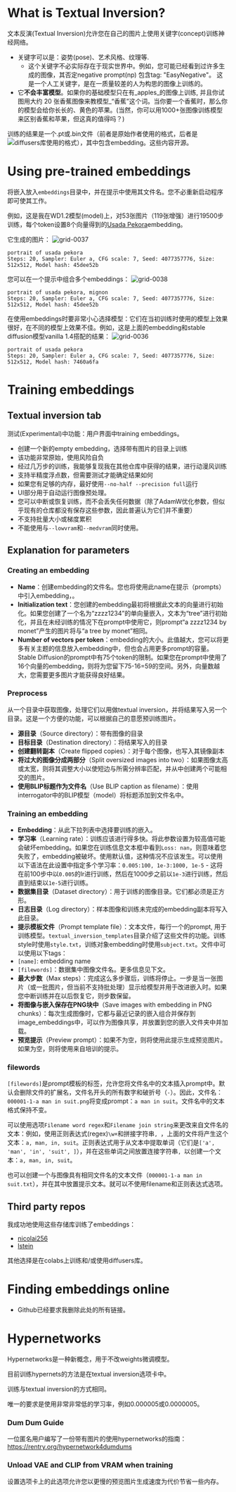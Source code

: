 # What is Textual Inversion?
文本反演(Textual Inversion)允许您在自己的图片上使用关键字(concept)训练神经网络。
* 关键字可以是：姿势(pose)、艺术风格、纹理等.
   * 这个关键字不必实际存在于现实世界中。例如，您可能已经看到过许多生成的图像，其否定negative prompt(np) 包含tag: "EasyNegative"。
   这是一个人工关键字，是在一质量较差的人为构思的图像上训练的。
* 它**不会丰富模型**。如果你的基础模型只在有_apples_的图像上训练, 并且你试图用大约 20 张香蕉图像来教模型_“香蕉”这个词。当你要一个香蕉时，那么你的模型会给你长长的、黄色的苹果。(当然，你可以用1000+张图像训练模型来区别香蕉和苹果，但这真的值得吗？)

训练的结果是一个.pt或.bin文件（前者是原始作者使用的格式，后者是![diffusers库](https://huggingface.co/docs/diffusers/index)使用的格式），其中包含embedding。这些内容开源。

# Using pre-trained embeddings
将嵌入放入`embeddings`目录中，并在提示中使用其文件名。您不必重新启动程序即可使其工作。

例如，这是我在WD1.2模型(model)上，对53张图片（119张增强）进行19500步训练，每个token设置8个向量得到的[Usada Pekora](https://drive.google.com/file/d/1MDSmzSbzkIcw5_aw_i79xfO3CRWQDl-8/view?usp=sharing)embedding。

它生成的图片：
![grid-0037](https://user-images.githubusercontent.com/20920490/193285043-5d5d57d8-7b5e-4803-a211-5ca5220c35f4.png)
```
portrait of usada pekora
Steps: 20, Sampler: Euler a, CFG scale: 7, Seed: 4077357776, Size: 512x512, Model hash: 45dee52b
```

您可以在一个提示中组合多个embeddings：
![grid-0038](https://user-images.githubusercontent.com/20920490/193285265-a5224378-4ae2-48bf-ad7d-e79a9f998f9c.png)
```
portrait of usada pekora, mignon
Steps: 20, Sampler: Euler a, CFG scale: 7, Seed: 4077357776, Size: 512x512, Model hash: 45dee52b
```

在使用embeddings时要非常小心选择模型：它们在当初训练时使用的模型上效果很好，在不同的模型上效果不佳。例如，这是上面的embedding和stable diffusion模型vanilla 1.4搭配的结果：
![grid-0036](https://user-images.githubusercontent.com/20920490/193285611-486373f2-35d0-437c-895a-71454564a7c4.png)
```
portrait of usada pekora
Steps: 20, Sampler: Euler a, CFG scale: 7, Seed: 4077357776, Size: 512x512, Model hash: 7460a6fa
```

# Training embeddings
## Textual inversion tab
测试(Experimental)中功能：用户界面中training embeddings。
- 创建一个新的empty embedding，选择带有图片的目录上训练
- 该功能非常原始，使用风险自负
- 经过几万步的训练，我能够复现我在其他仓库中获得的结果，进行动漫风训练
- 支持半精度浮点数，但需要测试才能确定结果如何
- 如果您有足够的内存，最好使用`--no-half --precision full`运行
- UI部分用于自动运行图像预处理。
- 您可以中断或恢复训练，而不会丢失任何数据（除了AdamW优化参数，但似乎现有的仓库都没有保存这些参数，因此普遍认为它们并不重要）
- 不支持批量大小或梯度累积
- 不能使用与`--lowvram`和`--medvram`同时使用。

## Explanation for parameters

### Creating an embedding
- **Name**：创建embedding的文件名。您也将使用此name在提示（prompts）中引入embedding，。
- **Initialization text**：您创建的embedding最初将根据此文本的向量进行初始化。如果您创建了一个名为“zzzz1234”的单向量嵌入，文本为“tree”进行初始化，并且在未经训练的情况下在prompt中使用它，则prompt“a zzzz1234 by monet”产生的图片将与“a tree by monet”相同。
- **Number of vectors per token**：embedding的大小。此值越大，您可以将更多有关主题的信息放入embedding中，但也会占用更多prompt的容量。Stable Diffusion的prompt中有75个token的限制。如果您在prompt中使用了16个向量的embedding，则将为您留下75-16=59的空间。另外，向量数越大，您需要更多图片才能获得良好结果。

### Preprocess
从一个目录中获取图像，处理它们以用做textual inversion，并将结果写入另一个目录。这是一个方便的功能，可以根据自己的意愿预训练图片。
- **源目录**（Source directory）：带有图像的目录
- **目标目录**（Destination directory）：将结果写入的目录
- **创建翻转副本**（Create flipped copies）：对于每个图像，也写入其镜像副本
- **将过大的图像分成两部分**（Split oversized images into two）：如果图像太高或太宽，则将其调整大小以使短边与所需分辨率匹配，并从中创建两个可能相交的图片。
- **使用BLIP标题作为文件名**（Use BLIP caption as filename）：使用interrogator中的BLIP模型（model）将标题添加到文件名中。

### Training an embedding
- **Embedding**：从此下拉列表中选择要训练的嵌入。
- **学习率**（Learning rate）：训练应该进行得多快。将此参数设置为较高值可能会破坏embedding。如果您在训练信息文本框中看到`Loss: nan`，则意味着您失败了，embedding被破坏。使用默认值，这种情况不应该发生。可以使用以下语法在此设置中指定多个学习率：`0.005:100, 1e-3:1000, 1e-5` - 这将在前100步中以`0.005`的lr进行训练，然后在1000步之前以`1e-3`进行训练，然后直到结束以`1e-5`进行训练。
- **数据集目录**（Dataset directory）：用于训练的图像目录。它们都必须是正方形。
- **日志目录**（Log directory）：样本图像和训练未完成的embedding副本将写入此目录。
- **提示模板文件**（Prompt template file）：文本文件，每行一个的prompt, 用于训练模型。`textual_inversion_templates`目录介绍了这些文件的功能。训练style时使用`style.txt`，训练对象embedding时使用`subject.txt`。文件中可以使用以下tags：
 - `[name]`: embedding name
 - `[filewords]`：数据集中图像文件名。更多信息见下文。
- **最大步数**（Max steps）：完成这么多步骤后，训练将停止。一步是当一张图片（或一批图片，但当前不支持批处理）显示给模型并用于改进嵌入时。如果您中断训练并在以后恢复它，则步数保留。
- **将图像与嵌入保存在PNG块中**（Save images with embedding in PNG chunks）：每次生成图像时，它都与最近记录的嵌入组合并保存到image_embeddings中，可以作为图像共享，并放置到您的嵌入文件夹中并加载。
- **预览提示**（Preview prompt）：如果不为空，则将使用此提示生成预览图片。如果为空，则将使用来自培训的提示。

### filewords
`[filewords]`是prompt模板的标签，允许您将文件名中的文本插入prompt中。默认会删除文件的扩展名，文件名开头的所有数字和破折号（`-`）。因此，文件名：`000001-1-a man in suit.png`将变成prompt：`a man in suit`。文件名中的文本格式保持不变。

可以使用选项`Filename word regex`和`Filename join string`来更改来自文件名的文本：例如，使用正则表达式(regex)`\w+`和拼接字符串`, `，上面的文件将产生这个文本：`a, man, in, suit`。正则表达式用于从文本中提取单词（它们是`['a', 'man', 'in', 'suit', ]`），并在这些单词之间放置连接字符串`, `以创建一个文本：`a, man, in, suit`。

也可以创建一个与图像具有相同文件名的文本文件（`000001-1-a man in suit.txt`），并在其中放置提示文本。就可以不使用filename和正则表达式选项。

## Third party repos
我成功地使用这些存储库训练了embeddings：

 - [nicolai256](https://github.com/nicolai256/Stable-textual-inversion_win)
 - [lstein](https://github.com/invoke-ai/InvokeAI)

其他选择是在colabs上训练和/或使用diffusers库。

# Finding embeddings online

- Github已经要求我删除此处的所有链接。

# Hypernetworks

Hypernetworks是一种新概念，用于不改weights微调模型。

目前训练hypernets的方法是在textual inversion选项卡中。

训练与textual inversion的方式相同。

唯一的要求是使用非常非常低的学习率，例如0.000005或0.0000005。

### Dum Dum Guide
一位匿名用户编写了一份带有图片的使用hypernetworks的指南：https://rentry.org/hypernetwork4dumdums

### Unload VAE and CLIP from VRAM when training
设置选项卡上的此选项允许您以更慢的预览图片生成速度为代价节省一些内存。